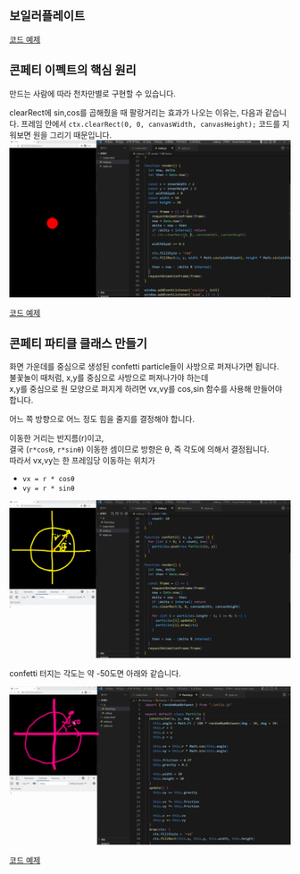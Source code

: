 ## 보일러플레이트

[코드 예제](../boilerplate/)

## 콘페티 이펙트의 핵심 원리

만드는 사람에 따라 천차만별로 구현할 수 있습니다.

clearRect에 sin,cos를 곱해줬을 때 팔랑거리는 효과가 나오는 이유는, 다음과 같습니다.
프레임 안에서 `ctx.clearRect(0, 0, canvasWidth, canvasHeight);` 코드를 지워보면 원을 그리기 때문입니다.
![Alt text](image.png)

[코드 예제](../the-core-principle-of-confetti-effect/)

## 콘페티 파티클 클래스 만들기

화면 가운데를 중심으로 생성된 confetti particle들이 사방으로 퍼져나가면 됩니다.<br>
불꽃놀이 때처럼, x,y를 중심으로 사방으로 퍼져나가야 하는데<br>
x,y를 중심으로 원 모양으로 퍼지게 하려면 vx,vy를 cos,sin 함수를 사용해 만들어야 합니다.

어느 쪽 방향으로 어느 정도 힘을 줄지를 결정해야 합니다.

이동한 거리는 반지름(r)이고,<br>
결국 (`r*cosθ`, `r*sinθ`) 이동한 셈이므로 방향은 θ, 즉 각도에 의해서 결정됩니다.<br>
따라서 vx,vy는 한 프레임당 이동하는 위치가

- `vx = r * cosθ`
- `vy = r * sinθ`

![Alt text](image-1.png)

confetti 터지는 각도는 약 -50도면 아래와 같습니다.

![Alt text](image-2.png)

[코드 예제](../implement-confetti-particles-class/)
